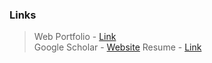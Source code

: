 ### Links

> Web Portfolio - [Link](https://gaddamshivakumar.wordpress.com/)\
> Google Scholar - [Website](https://scholar.google.com/citations?user=oZhISgsAAAAJ&hl)
> Resume - [Link](https://gaddamshivakumar.github.io/onepage_cv.pdf)
